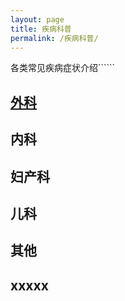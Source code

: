 ```yaml
---
layout: page
title: 疾病科普
permalink: /疾病科普/
---
```


各类常见疾病症状介绍``````

## [外科](//)
## 内科
## 妇产科
## 儿科
## 其他
## xxxxx
